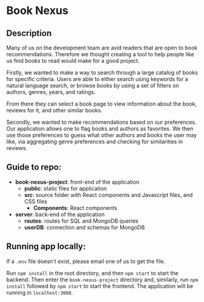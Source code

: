 # Book Nexus

## Description
Many of us on the development team are avid readers that are open to book recommendations. Therefore we thought creating a tool to help people like us find books to read would make for a good project.

Firstly, we wanted to make a way to search through a large catalog of books for specific criteria. Users are able to either search using keywords for a natural language search, or browse books by using a set of filters on authors, genres, years, and ratings.

From there they can select a book page to view information about the book, reviews for it, and other similar books.

Secondly, we wanted to make recommendations based on our preferences. Our application allows one to flag books and authors as favorites. We then use those preferences to guess what other authors and books the user may like, via aggregating genre preferences and checking for similarities in reviews.

## Guide to repo:

- **book-nexus-project**: front-end of the application
  - **public**: static files for application
  - **src**: source folder with React components and Javascript files, and CSS files
    - **Components**: React components
- **server**: back-end of the application
  - **routes**: routes for SQL and MongoDB queries
  - **userDB**: connection and schemas for MongoDB 

## Running app locally:

If a `.env` file doesn't exist, please email one of us to get the file.

Run `npm install` in the root directory, and then `npm start` to start the backend. Then enter the `book-nexus-project` directory and, similarly, run `npm install` followed by `npm start` to start the frontend. The application will be running in `localhost:3000`. 
